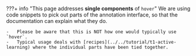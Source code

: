 ???+ info "This page addresses **single components** of `hover`"
    We are using code snippets to pick out parts of the annotation interface, so that the documentation can explain what they do.

    -   Please be aware that this is NOT how one would typically use `hover`.
    -   Typical usage deals with [recipes](../../tutorial/t1-active-learning) where the individual parts have been tied together.
